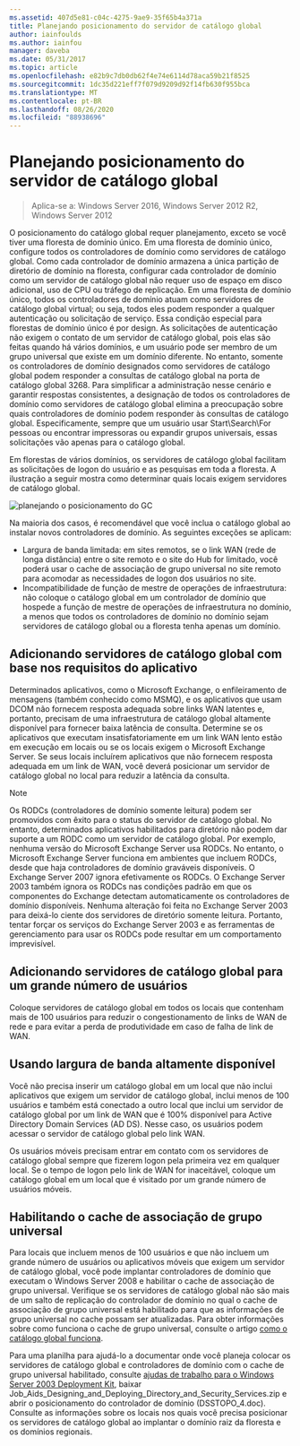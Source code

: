 ```yaml
---
ms.assetid: 407d5e81-c04c-4275-9ae9-35f65b4a371a
title: Planejando posicionamento do servidor de catálogo global
author: iainfoulds
ms.author: iainfou
manager: daveba
ms.date: 05/31/2017
ms.topic: article
ms.openlocfilehash: e82b9c7db0db62f4e74e6114d78aca59b21f8525
ms.sourcegitcommit: 1dc35d221eff7f079d9209d92f14fb630f955bca
ms.translationtype: MT
ms.contentlocale: pt-BR
ms.lasthandoff: 08/26/2020
ms.locfileid: "88938696"
---
```

# <a name="planning-global-catalog-server-placement"></a>Planejando posicionamento do servidor de catálogo global

> Aplica-se a: Windows Server 2016, Windows Server 2012 R2, Windows Server 2012

O posicionamento do catálogo global requer planejamento, exceto se você tiver uma floresta de domínio único. Em uma floresta de domínio único, configure todos os controladores de domínio como servidores de catálogo global. Como cada controlador de domínio armazena a única partição de diretório de domínio na floresta, configurar cada controlador de domínio como um servidor de catálogo global não requer uso de espaço em disco adicional, uso de CPU ou tráfego de replicação. Em uma floresta de domínio único, todos os controladores de domínio atuam como servidores de catálogo global virtual; ou seja, todos eles podem responder a qualquer autenticação ou solicitação de serviço. Essa condição especial para florestas de domínio único é por design. As solicitações de autenticação não exigem o contato de um servidor de catálogo global, pois elas são feitas quando há vários domínios, e um usuário pode ser membro de um grupo universal que existe em um domínio diferente. No entanto, somente os controladores de domínio designados como servidores de catálogo global podem responder a consultas de catálogo global na porta de catálogo global 3268. Para simplificar a administração nesse cenário e garantir respostas consistentes, a designação de todos os controladores de domínio como servidores de catálogo global elimina a preocupação sobre quais controladores de domínio podem responder às consultas de catálogo global. Especificamente, sempre que um usuário usar Start\Search\For pessoas ou encontrar impressoras ou expandir grupos universais, essas solicitações vão apenas para o catálogo global.

Em florestas de vários domínios, os servidores de catálogo global facilitam as solicitações de logon do usuário e as pesquisas em toda a floresta. A ilustração a seguir mostra como determinar quais locais exigem servidores de catálogo global.

![planejando o posicionamento do GC](media/Planning-Global-Catalog-Server-Placement/8fc4777c-47b6-4ee7-b8ad-a04e7c5ee67f.gif)

Na maioria dos casos, é recomendável que você inclua o catálogo global ao instalar novos controladores de domínio. As seguintes exceções se aplicam:

- Largura de banda limitada: em sites remotos, se o link WAN (rede de longa distância) entre o site remoto e o site do Hub for limitado, você poderá usar o cache de associação de grupo universal no site remoto para acomodar as necessidades de logon dos usuários no site.
- Incompatibilidade de função de mestre de operações de infraestrutura: não coloque o catálogo global em um controlador de domínio que hospede a função de mestre de operações de infraestrutura no domínio, a menos que todos os controladores de domínio no domínio sejam servidores de catálogo global ou a floresta tenha apenas um domínio.

## <a name="adding-global-catalog-servers-based-on-application-requirements"></a>Adicionando servidores de catálogo global com base nos requisitos do aplicativo

Determinados aplicativos, como o Microsoft Exchange, o enfileiramento de mensagens (também conhecido como MSMQ), e os aplicativos que usam DCOM não fornecem resposta adequada sobre links WAN latentes e, portanto, precisam de uma infraestrutura de catálogo global altamente disponível para fornecer baixa latência de consulta. Determine se os aplicativos que executam insatisfatoriamente em um link WAN lento estão em execução em locais ou se os locais exigem o Microsoft Exchange Server. Se seus locais incluírem aplicativos que não fornecem resposta adequada em um link de WAN, você deverá posicionar um servidor de catálogo global no local para reduzir a latência da consulta.

> [!NOTE]
> Os RODCs (controladores de domínio somente leitura) podem ser promovidos com êxito para o status do servidor de catálogo global. No entanto, determinados aplicativos habilitados para diretório não podem dar suporte a um RODC como um servidor de catálogo global. Por exemplo, nenhuma versão do Microsoft Exchange Server usa RODCs. No entanto, o Microsoft Exchange Server funciona em ambientes que incluem RODCs, desde que haja controladores de domínio graváveis disponíveis. O Exchange Server 2007 ignora efetivamente os RODCs. O Exchange Server 2003 também ignora os RODCs nas condições padrão em que os componentes do Exchange detectam automaticamente os controladores de domínio disponíveis. Nenhuma alteração foi feita no Exchange Server 2003 para deixá-lo ciente dos servidores de diretório somente leitura. Portanto, tentar forçar os serviços do Exchange Server 2003 e as ferramentas de gerenciamento para usar os RODCs pode resultar em um comportamento imprevisível.

## <a name="adding-global-catalog-servers-for-a-large-number-of-users"></a>Adicionando servidores de catálogo global para um grande número de usuários

Coloque servidores de catálogo global em todos os locais que contenham mais de 100 usuários para reduzir o congestionamento de links de WAN de rede e para evitar a perda de produtividade em caso de falha de link de WAN.

## <a name="using-highly-available-bandwidth"></a>Usando largura de banda altamente disponível

Você não precisa inserir um catálogo global em um local que não inclui aplicativos que exigem um servidor de catálogo global, inclui menos de 100 usuários e também está conectado a outro local que inclui um servidor de catálogo global por um link de WAN que é 100% disponível para Active Directory Domain Services (AD DS). Nesse caso, os usuários podem acessar o servidor de catálogo global pelo link WAN.

Os usuários móveis precisam entrar em contato com os servidores de catálogo global sempre que fizerem logon pela primeira vez em qualquer local. Se o tempo de logon pelo link de WAN for inaceitável, coloque um catálogo global em um local que é visitado por um grande número de usuários móveis.

## <a name="enabling-universal-group-membership-caching"></a>Habilitando o cache de associação de grupo universal

Para locais que incluem menos de 100 usuários e que não incluem um grande número de usuários ou aplicativos móveis que exigem um servidor de catálogo global, você pode implantar controladores de domínio que executam o Windows Server 2008 e habilitar o cache de associação de grupo universal. Verifique se os servidores de catálogo global não são mais de um salto de replicação do controlador de domínio no qual o cache de associação de grupo universal está habilitado para que as informações de grupo universal no cache possam ser atualizadas. Para obter informações sobre como funciona o cache de grupo universal, consulte o artigo [como o catálogo global funciona](/previous-versions/windows/it-pro/windows-server-2003/cc737410(v=ws.10)).

Para uma planilha para ajudá-lo a documentar onde você planeja colocar os servidores de catálogo global e controladores de domínio com o cache de grupo universal habilitado, consulte [ajudas de trabalho para o Windows Server 2003 Deployment Kit](https://microsoft.com/download/details.aspx?id=9608), baixar Job_Aids_Designing_and_Deploying_Directory_and_Security_Services.zip e abrir o posicionamento do controlador de domínio (DSSTOPO_4.doc). Consulte as informações sobre os locais nos quais você precisa posicionar os servidores de catálogo global ao implantar o domínio raiz da floresta e os domínios regionais.

